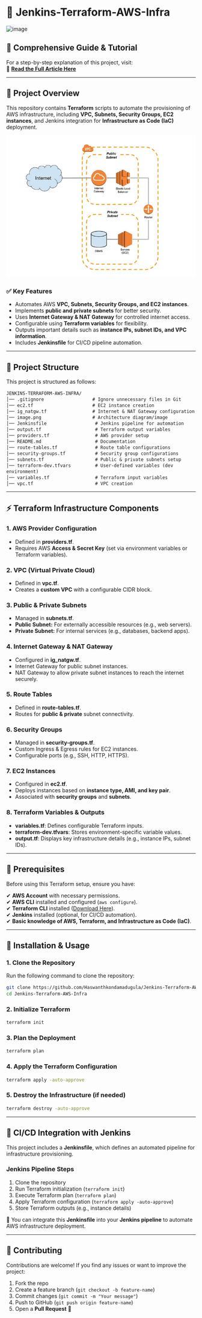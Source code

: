 # 🚀 Jenkins-Terraform-AWS-Infra  

![image](https://github.com/user-attachments/assets/0e20bcb7-c7d6-4731-b9f3-55d654c9a694)


## 📖 **Comprehensive Guide & Tutorial**  

For a step-by-step explanation of this project, visit:  
🔗 [**Read the Full Article Here**](https://blog.prodevopsguy.xyz/aws-with-terraform-and-jenkins-pipeline)  

---

## 📌 **Project Overview**  

This repository contains **Terraform** scripts to automate the provisioning of AWS infrastructure, including **VPC, Subnets, Security Groups, EC2 instances**, and Jenkins integration for **Infrastructure as Code (IaC)** deployment.  

![Jenkins-Terraform-AWS-Infra](image.png)

### ✅ **Key Features**  

- Automates AWS **VPC, Subnets, Security Groups, and EC2 instances**.  
- Implements **public and private subnets** for better security.  
- Uses **Internet Gateway & NAT Gateway** for controlled internet access.  
- Configurable using **Terraform variables** for flexibility.  
- Outputs important details such as **instance IPs, subnet IDs, and VPC information**.  
- Includes **Jenkinsfile** for CI/CD pipeline automation.  

---

## 📂 **Project Structure**  

This project is structured as follows:  

```
JENKINS-TERRAFORM-AWS-INFRA/
│── .gitignore                  # Ignore unnecessary files in Git
│── ec2.tf                      # EC2 instance creation
│── ig_natgw.tf                 # Internet & NAT Gateway configuration
│── image.png                   # Architecture diagram/image
│── Jenkinsfile                  # Jenkins pipeline for automation
│── output.tf                    # Terraform output variables
│── providers.tf                 # AWS provider setup
│── README.md                    # Documentation
│── route-tables.tf              # Route table configurations
│── security-groups.tf           # Security group configurations
│── subnets.tf                   # Public & private subnets setup
│── terraform-dev.tfvars         # User-defined variables (dev environment)
│── variables.tf                 # Terraform input variables
│── vpc.tf                       # VPC creation
```

---

## ⚡ **Terraform Infrastructure Components**  

### **1. AWS Provider Configuration**  

- Defined in **providers.tf**.  
- Requires AWS **Access & Secret Key** (set via environment variables or Terraform variables).  

### **2. VPC (Virtual Private Cloud)**  

- Defined in **vpc.tf**.  
- Creates a **custom VPC** with a configurable CIDR block.  

### **3. Public & Private Subnets**  

- Managed in **subnets.tf**.  
- **Public Subnet:** For externally accessible resources (e.g., web servers).  
- **Private Subnet:** For internal services (e.g., databases, backend apps).  

### **4. Internet Gateway & NAT Gateway**  

- Configured in **ig_natgw.tf**.  
- Internet Gateway for public subnet instances.  
- NAT Gateway to allow private subnet instances to reach the internet securely.  

### **5. Route Tables**  

- Defined in **route-tables.tf**.  
- Routes for **public & private** subnet connectivity.  

### **6. Security Groups**  

- Managed in **security-groups.tf**.  
- Custom Ingress & Egress rules for EC2 instances.  
- Configurable ports (e.g., SSH, HTTP, HTTPS).  

### **7. EC2 Instances**  

- Configured in **ec2.tf**.  
- Deploys instances based on **instance type, AMI, and key pair**.  
- Associated with **security groups** and **subnets**.  

### **8. Terraform Variables & Outputs**  

- **variables.tf**: Defines configurable Terraform inputs.  
- **terraform-dev.tfvars**: Stores environment-specific variable values.  
- **output.tf**: Displays key infrastructure details (e.g., instance IPs, subnet IDs).  

---

## 🔧 **Prerequisites**  

Before using this Terraform setup, ensure you have:  

✔ **AWS Account** with necessary permissions.  
✔ **AWS CLI** installed and configured (`aws configure`).  
✔ **Terraform CLI** installed ([Download Here](https://developer.hashicorp.com/terraform/downloads)).  
✔ **Jenkins** installed (optional, for CI/CD automation).  
✔ **Basic knowledge of AWS, Terraform, and Infrastructure as Code (IaC)**.  

---

## 🔨 **Installation & Usage**  

### **1. Clone the Repository**  

Run the following command to clone the repository:  
```bash
git clone https://github.com/Haswanthkondamadugula/Jenkins-Terraform-AWS-Infra.git
cd Jenkins-Terraform-AWS-Infra
```  

### **2. Initialize Terraform**  

```bash
terraform init
```  

### **3. Plan the Deployment**  

```bash
terraform plan
```  

### **4. Apply the Terraform Configuration**  

```bash
terraform apply -auto-approve
```  

### **5. Destroy the Infrastructure (if needed)**  

```bash
terraform destroy -auto-approve
```  

---

## 🚀 **CI/CD Integration with Jenkins**  

This project includes a **Jenkinsfile**, which defines an automated pipeline for infrastructure provisioning.  

### **Jenkins Pipeline Steps**  

1. Clone the repository  
2. Run Terraform initialization (`terraform init`)  
3. Execute Terraform plan (`terraform plan`)  
4. Apply Terraform configuration (`terraform apply -auto-approve`)  
5. Store Terraform outputs (e.g., instance details)  

📌 You can integrate this **Jenkinsfile** into your **Jenkins pipeline** to automate AWS infrastructure deployment.  

---

## 🤝 **Contributing**  

Contributions are welcome! If you find any issues or want to improve the project:  

1. Fork the repo  
2. Create a feature branch (`git checkout -b feature-name`)  
3. Commit changes (`git commit -m "Your message"`)  
4. Push to GitHub (`git push origin feature-name`)  
5. Open a **Pull Request** 🚀  
